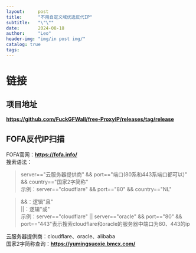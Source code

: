 ```yaml
---
layout:     post
title:      "不用自定义域优选反代IP"
subtitle:   "\"\""
date:       2024-08-18
author:     "Leo"
header-img: "img/in post img/"
catalog: true
tags:
---
```


# 链接  
## 项目地址
**<a href="https://github.com/FuckGFWall/free-ProxyIP/releases/tag/release" target="_blank">https://github.com/FuckGFWall/free-ProxyIP/releases/tag/release</a>**     
## FOFA反代IP扫描  
FOFA官网：**<a href="https://fofa.info/" target="_blank">https://fofa.info/</a>**     
搜索语法：  
> server=="云服务器提供商" && port=="端口(80系和443系端口都可以)" && country=="国家2字简称"     
> 示例：server=="cloudflare" && port=="80" && country=="NL"       
                 
> &&：逻辑"且"   
> ||：逻辑"或"   
> 示例：server=="cloudflare" || server=="oracle" && port=="80" && port=="443"表示搜索cloudflare和oracle的服务器中端口为80、443的ip
         
云服务器提供商：cloudflare、oracle、alibaba     
国家2字简称查询：**<a href="https://yumingsuoxie.bmcx.com/" target="_blank">https://yumingsuoxie.bmcx.com/</a>**         

